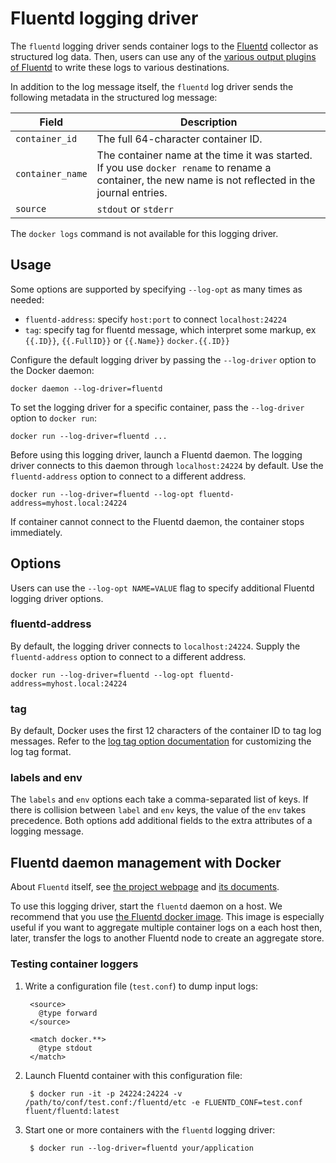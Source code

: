 <!--[metadata]>
+++
aliases = ["/engine/reference/logging/fluentd/"]
title = "Fluentd logging driver"
description = "Describes how to use the fluentd logging driver."
keywords = ["Fluentd, docker, logging, driver"]
[menu.main]
parent = "smn_logging"
weight=2
+++
<![end-metadata]-->

# Fluentd logging driver

The `fluentd` logging driver sends container logs to the
[Fluentd](http://www.fluentd.org/) collector as structured log data. Then, users
can use any of the [various output plugins of
Fluentd](http://www.fluentd.org/plugins) to write these logs to various
destinations.

In addition to the log message itself, the `fluentd` log
driver sends the following metadata in the structured log message:

| Field            | Description                         |
-------------------|-------------------------------------|
| `container_id`   | The full 64-character container ID. |
| `container_name` | The container name at the time it was started. If you use `docker rename` to rename a container, the new name is not reflected in the journal entries.                                         |
| `source`         | `stdout` or `stderr`                |

The `docker logs` command is not available for this logging driver.

## Usage

Some options are supported by specifying `--log-opt` as many times as needed:

 - `fluentd-address`: specify `host:port` to connect `localhost:24224`
 - `tag`: specify tag for fluentd message, which interpret some markup, ex `{{.ID}}`, `{{.FullID}}` or `{{.Name}}` `docker.{{.ID}}`


Configure the default logging driver by passing the
`--log-driver` option to the Docker daemon:

    docker daemon --log-driver=fluentd

To set the logging driver for a specific container, pass the
`--log-driver` option to `docker run`:

    docker run --log-driver=fluentd ...

Before using this logging driver, launch a Fluentd daemon. The logging driver
connects to this daemon through `localhost:24224` by default. Use the
`fluentd-address` option to connect to a different address.

    docker run --log-driver=fluentd --log-opt fluentd-address=myhost.local:24224

If container cannot connect to the Fluentd daemon, the container stops
immediately.

## Options

Users can use the `--log-opt NAME=VALUE` flag to specify additional Fluentd logging driver options.

### fluentd-address

By default, the logging driver connects to `localhost:24224`. Supply the
`fluentd-address` option to connect to a different address.

    docker run --log-driver=fluentd --log-opt fluentd-address=myhost.local:24224

### tag

By default, Docker uses the first 12 characters of the container ID to tag log messages.
Refer to the [log tag option documentation](log_tags.md) for customizing
the log tag format.


### labels and env

The `labels` and `env` options each take a comma-separated list of keys. If there is collision between `label` and `env` keys, the value of the `env` takes precedence. Both options add additional fields to the extra attributes of a logging message.


## Fluentd daemon management with Docker

About `Fluentd` itself, see [the project webpage](http://www.fluentd.org)
and [its documents](http://docs.fluentd.org/).

To use this logging driver, start the `fluentd` daemon on a host. We recommend
that you use [the Fluentd docker
image](https://registry.hub.docker.com/u/fluent/fluentd/). This image is
especially useful if you want to aggregate multiple container logs on a each
host then, later, transfer the logs to another Fluentd node to create an
aggregate store.

### Testing container loggers

1. Write a configuration file (`test.conf`) to dump input logs:

        <source>
          @type forward
        </source>

        <match docker.**>
          @type stdout
        </match>

2. Launch Fluentd container with this configuration file:

        $ docker run -it -p 24224:24224 -v /path/to/conf/test.conf:/fluentd/etc -e FLUENTD_CONF=test.conf fluent/fluentd:latest

3. Start one or more containers with the `fluentd` logging driver:

        $ docker run --log-driver=fluentd your/application
